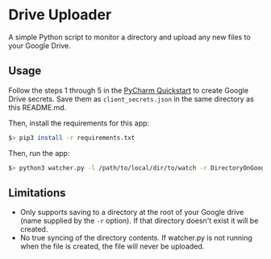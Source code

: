 # Drive Uploader

A simple Python script to monitor a directory and upload any new files to your Google Drive.

## Usage

Follow the steps 1 through 5 in the [PyCharm Quickstart](https://pythonhosted.org/PyDrive/quickstart.html) to create 
Google Drive secrets. Save them as `client_secrets.json` in the same directory as this README.md.

Then, install the requirements for this app:
```bash
$> pip3 install -r requirements.txt
```

Then, run the app:
```bash
$> python3 watcher.py -l /path/to/local/dir/to/watch -r DirectoryOnGoogleDrive

```

## Limitations

* Only supports saving to a directory at the root of your Google drive (name supplied by the 
`-r` option). If that directory doesn't exist it will be created.
* No true syncing of the directory contents. If watcher.py is not running when the file is created,
the file will never be uploaded.